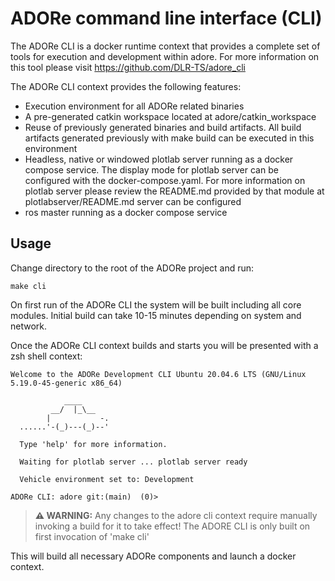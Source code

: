 <!--
********************************************************************************
* Copyright (C) 2017-2020 German Aerospace Center (DLR). 
* Eclipse ADORe, Automated Driving Open Research https://eclipse.org/adore
*
* This program and the accompanying materials are made available under the 
* terms of the Eclipse Public License 2.0 which is available at
* http://www.eclipse.org/legal/epl-2.0.
*
* SPDX-License-Identifier: EPL-2.0 
*
* Contributors: 
********************************************************************************
-->
# ADORe command line interface (CLI)

The ADORe CLI is a docker runtime context that provides a complete set of tools
for execution and development within adore. For more information on this tool
please visit https://github.com/DLR-TS/adore_cli

The ADORe CLI context provides the following features: 
* Execution environment for all ADORe related binaries 
* A pre-generated catkin workspace located at adore/catkin_workspace
* Reuse of previously generated binaries and build artifacts. All build 
artifacts generated previously with make build can be executed in this 
environment
* Headless, native or windowed plotlab server running as a docker compose 
service.  The display mode for plotlab server can be configured with the 
docker-compose.yaml. For more information on plotlab server please review the
README.md provided by that module at plotlabserver/README.md
server can be configured 
* ros master running as a docker compose service

## Usage
Change directory to the root of the ADORe project and run:
```
make cli
```
On first run of the ADORe CLI the system will be built including all core
modules. Initial build can take 10-15 minutes depending on system and network. 

Once the ADORe CLI context builds and starts you will be presented with a 
zsh shell context:
```text
Welcome to the ADORe Development CLI Ubuntu 20.04.6 LTS (GNU/Linux 5.19.0-45-generic x86_64)

            ____ 
         __/  |_\__
        |           -. 
  ......'-(_)---(_)--' 

  Type 'help' for more information.

  Waiting for plotlab server ... plotlab server ready 

  Vehicle environment set to: Development

ADORe CLI: adore git:(main)  (0)>  
```
> **⚠ WARNING:** Any changes to the adore cli context require manually invoking a build for it to take effect! 
>The ADORE CLI is only built on first invocation of 'make cli'


This will build all necessary ADORe components and launch a docker context.
